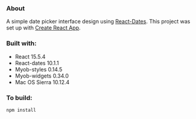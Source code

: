 ### About

A simple date picker interface design using [React-Dates](https://github.com/airbnb/react-dates).
This project was set up with [Create React App](https://github.com/facebookincubator/create-react-app).

### Built with:
- React 15.5.4
- React-dates 10.1.1
- Myob-styles 0.14.5
- Myob-widgets 0.34.0
- Mac OS Sierra 10.12.4

### To build:
```
npm install
```